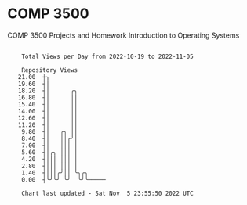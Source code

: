 # COMP 3500
COMP 3500 Projects and Homework
Introduction to Operating Systems

```

    Total Views per Day from 2022-10-19 to 2022-11-05

    Repository Views
   21.00  ┼╮
   19.60  ┤│
   18.20  ┤│      ╭╮
   16.80  ┤│      ││
   15.40  ┤│      ││
   14.00  ┤│      ││
   12.60  ┤│      ││
   11.20  ┤│      ││
    9.80  ┤│   ╭╮ ││
    8.40  ┤│   ││╭╯│
    7.00  ┤│   │││ │
    5.60  ┤│╭╮ │││ │
    4.20  ┤│││ │││ │
    2.80  ┤│││ │││ │
    1.40  ┤│││╭╯││ ╰╮╭╮
    0.00  ┤╰╯╰╯ ╰╯  ╰╯╰─────

    Chart last updated - Sat Nov  5 23:55:50 2022 UTC
    
```
